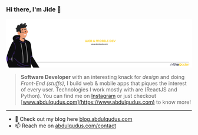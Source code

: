 ### Hi there, I'm Jide 👋

![Bio Image](https://github.com/jideabdqudus/jideabdqudus/blob/master/githubInfo-7-19.png "Bio Image")


> **Software Developer** with an interesting knack for *design* and doing *Front-End (stuffs)*, I build web & mobile apps that piques the interest of every user. Technologies I work mostly with are (ReactJS and Python). You can find me on [Instagram](https://instagram.com/theqoder) or just checkout  [www.abdulqudus.com](https://www.abdulqudus.com) to know more! 
___

- 💬 Check out my blog here [blog.abdulqudus.com](https://blog.abdulqudus.com)
- 📫 Reach me on [abdulqudus.com/contact](https://www.abdulqudus.com/contact)


